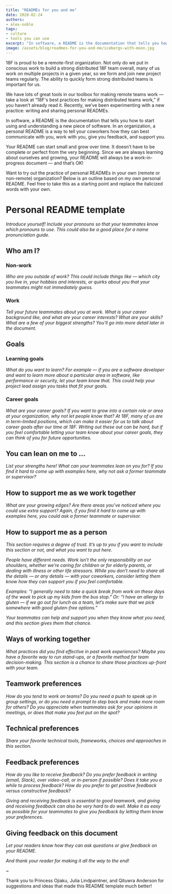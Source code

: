 ```yaml
---
title: "READMEs for you and me"
date: 2020-02-24
authors:
- alex-soble
tags:
- culture
- tools you can use
excerpt: "In software, a README is the documentation that tells you how to start using and understanding a new piece of software. In an organization, a personal README is a way to tell your coworkers how they can best communicate with you, work with you, give you feedback, and support you."
image: /assets/blog/readmes-for-you-and-me/icebergs-with-moon.jpg
---
```


18F is proud to be a remote-first organization. Not only do we put in conscious work to build a strong distributed 18F team overall, many of us work on multiple projects in a given year, so we form and join new project teams regularly. The ability to quickly form strong distributed teams is important for us.

We have lots of great tools in our toolbox for making remote teams work — take a look at “18F's best practices for making distributed teams work,” if you haven’t already read it. Recently, we’ve been experimenting with a new practice: writing and sharing personal READMEs.

In software, a README is the documentation that tells you how to start using and understanding a new piece of software. In an organization, a personal README is a way to tell your coworkers how they can best communicate with you, work with you, give you feedback, and support you.

Your README can start small and grow over time. It doesn’t have to be complete or perfect from the very beginning. Since we are always learning about ourselves and growing, your README will always be a work-in-progress document — and that’s OK!

Want to try out the practice of personal READMEs in your own (remote or non-remote) organization? Below is an outline based on my own personal README. Feel free to take this as a starting point and replace the italicized words with your own.

# Personal README template

_Introduce yourself! Include your pronouns so that your teammates know which pronouns to use. This could also be a good place for a name pronunciation guide._

## Who am I?

### Non-work

_Who are you outside of work? This could include things like — which city you live in, your hobbies and interests, or quirks about you that your teammates might not immediately guess._

### Work

_Tell your future teammates about you at work. What is your career background like, and what are your career interests? What are your skills? What are a few of your biggest strengths? You’ll go into more detail later in the document._

## Goals

### Learning goals

_What do you want to learn? For example — if you are a software developer and want to learn more about a particular area in software, like performance or security, let your team know that. This could help your project lead assign you tasks that fit your goals._

### Career goals

_What are your career goals? If you want to grow into a certain role or area at your organization, why not let people know that? At 18F, many of us are in term-limited positions, which can make it easier for us to talk about career goals after our time at 18F.  Writing out these out can be hard, but if you feel comfortable letting your team know about your career goals, they can think of you for future opportunities._

## You can lean on me to ...

_List your strengths here! What can your teammates lean on you for? If you find it hard to come up with examples here, why not ask a former teammate or supervisor?_

## How to support me as we work together

_What are your growing edges? Are there areas you’ve noticed where you could use extra support? Again, if you find it hard to come up with examples here, you could ask a former teammate or supervisor._

## How to support me as a person

_This section requires a degree of trust. It’s up to you if you want to include this section or not, and what you want to put here._

_People have different needs. Work isn’t the only responsibility on our shoulders, whether we’re caring for children or for elderly parents, or dealing with illness or other life stressors. While you don’t need to share all the details — or any details — with your coworkers, consider letting them know how they can support you if you feel comfortable._

_Examples: “I generally need to take a quick break from work on these days of the week to pick up my kids from the bus stop.” Or: “I have an allergy to gluten — if we go out for lunch as a team, let’s make sure that we pick somewhere with good gluten-free options.”_

_Your teammates can help and support you when they know what you need, and this section gives them that chance._

## Ways of working together

_What practices did you find effective in past work experiences? Maybe you have a favorite way to run stand-ups, or a favorite method for team decision-making. This section is a chance to share those practices up-front with your team._

## Teamwork preferences

_How do you tend to work on teams? Do you need a push to speak up in group settings, or do you need a prompt to step back and make more room for others? Do you appreciate when teammates ask for your opinions in meetings, or does that make you feel put on the spot?_

## Technical preferences

_Share your favorite technical tools, frameworks, choices and approaches in this section._

## Feedback preferences

_How do you like to receive feedback? Do you prefer feedback in writing (email, Slack), over video-call, or in-person if possible? Does it take you a while to process feedback? How do you prefer to get positive feedback versus constructive feedback?_

_Giving and receiving feedback is essential to good teamwork, and giving and receiving feedback can also be very hard to do well. Make it as easy as possible for your teammates to give you feedback by letting them know your preferences._

## Giving feedback on this document

_Let your readers know how they can ask questions or give feedback on your README._

_And thank your reader for making it all the way to the end!_

~

Thank you to Princess Ojiaku, Julia Lindpaintner, and Qituwra Anderson for suggestions and ideas that made this README template much better!

<br/>
<br/>
